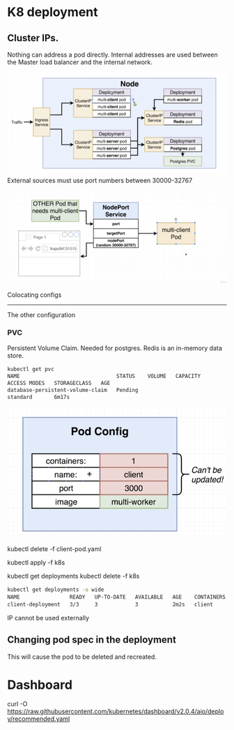 # K8 deployment


## Cluster IPs. 

Nothing can address a pod directly. Internal addresses are used between the Master load balancer and the internal network. 

![Notes](./docs/Nodes.png)
External sources must use port numbers between 30000-32767


![ExternalPorts](https://github.com/JayneJacobs/complexk8/blob/master/k8s/docs/ExternalPortLimit.png)

Colocating configs

---

The other configuration


### PVC
Persistent Volume Claim. 
Needed for postgres. Redis is an in-memory data store. 
```
kubectl get pvc
NAME                               STATUS    VOLUME   CAPACITY   ACCESS MODES   STORAGECLASS   AGE
database-persistent-volume-claim   Pending                                      standard       6m17s
```

![Cant Update pod](./docs/CantUpdate.png)


kubectl delete -f client-pod.yaml

kubectl apply -f  k8s 

kubectl get deployments
kubectl delete -f  k8s 

```sh
kubectl get deployments -o wide
NAME                READY   UP-TO-DATE   AVAILABLE   AGE    CONTAINERS   IMAGES                     SELECTOR
client-deployment   3/3     3            3           2m2s   client       jaynejacobs/multi-client   component=web
```

IP cannot be used externally


## Changing pod spec in the deployment
This will cause the pod to be deleted and recreated.



# Dashboard
curl -O https://raw.githubusercontent.com/kubernetes/dashboard/v2.0.4/aio/deploy/recommended.yaml

